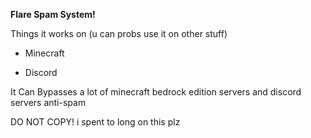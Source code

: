 <b>Flare Spam System!</b>

Things it works on (u can probs use it on other stuff)

- Minecraft

- Discord

It Can Bypasses a lot of minecraft bedrock edition servers and discord servers anti-spam

DO NOT COPY! i spent to long on this plz
